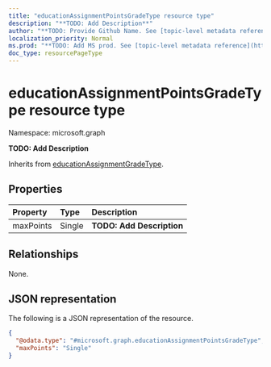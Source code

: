 ```yaml
---
title: "educationAssignmentPointsGradeType resource type"
description: "**TODO: Add Description**"
author: "**TODO: Provide Github Name. See [topic-level metadata reference](https://msgo.azurewebsites.net/add/document/guidelines/metadata.html#topic-level-metadata)**"
localization_priority: Normal
ms.prod: "**TODO: Add MS prod. See [topic-level metadata reference](https://msgo.azurewebsites.net/add/document/guidelines/metadata.html#topic-level-metadata)**"
doc_type: resourcePageType
---
```


# educationAssignmentPointsGradeType resource type


Namespace: microsoft.graph

**TODO: Add Description**


Inherits from [educationAssignmentGradeType](../resources/educationassignmentgradetype.md).

## Properties
|Property|Type|Description|
|:---|:---|:---|
|maxPoints|Single|**TODO: Add Description**|

## Relationships
None.

## JSON representation
The following is a JSON representation of the resource.
<!-- {
  "blockType": "resource",
  "@odata.type": "microsoft.graph.educationAssignmentPointsGradeType"
}
-->
``` json
{
  "@odata.type": "#microsoft.graph.educationAssignmentPointsGradeType",
  "maxPoints": "Single"
}
```


